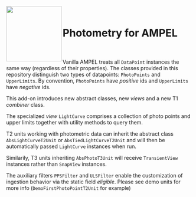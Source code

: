 <img align="left" src="https://user-images.githubusercontent.com/17532220/213293469-3b8eb278-1304-4748-859f-16c87be2dd97.png" width="150" height="150"/>  
<br>

# Photometry for AMPEL
<br><br>
Vanilla AMPEL treats all `DataPoint` instances the same way (regardless of their properties).
The classes provided in this repository distinguish two types of datapoints: `PhotoPoints` and `UpperLimits`.
By convention, `PhotoPoints` have *positive* ids and `UpperLimits` have *negative* ids.

This add-on introduces new abstract classes, new _views_ and a new T1 _combiner_ class.

The specialized _view_ `LightCurve` comprises a collection of photo points and upper limits together with utility methods to query them. 

T2 units working with photometric data can inherit the abstract class `AbsLightCurveT2Unit` or `AbsTiedLightCurveT2Unit` and 
will then be automatically passed `LightCurve` instances when run. 

Similarily, T3 units inheriting `AbsPhotoT3Unit` will receive `TransientView` instances rather than `SnapView` instances.

The auxiliary filters `PPSFilter` and `ULSFilter` enable the customization of ingestion behavior via the static field _eligible_.
Please see demo units for more info (`DemoFirstPhotoPointT2Unit` for example)
